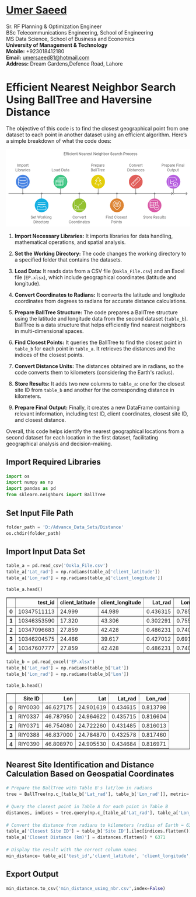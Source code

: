#  [Umer Saeed](https://www.linkedin.com/in/engumersaeed/)
Sr. RF Planning & Optimization Engineer<br>
BSc Telecommunications Engineering, School of Engineering<br>
MS Data Science, School of Business and Economics<br>
**University of Management & Technology**<br>
**Mobile:**     +923018412180<br>
**Email:**  umersaeed81@hotmail.com<br>
**Address:** Dream Gardens,Defence Road, Lahore<br>


# Efficient Nearest Neighbor Search Using BallTree and Haversine Distance

The objective of this code is to find the closest geographical point from one dataset to each point in another dataset using an efficient algorithm. Here’s a simple breakdown of what the code does:

![](https://github.com/Umersaeed81/Python_For_RF_Optimization_And_Planning_Engineer/blob/main/Distance/example_2_b.png?raw=true)

1. **Import Necessary Libraries:** It imports libraries for data handling, mathematical operations, and spatial analysis.

2. **Set the Working Directory:** The code changes the working directory to a specified folder that contains the datasets.

3. **Load Data:** It reads data from a CSV file (`Ookla_File.csv`) and an Excel file (`EP.xlsx`), which include geographical coordinates (latitude and longitude).

4. **Convert Coordinates to Radians:** It converts the latitude and longitude coordinates from degrees to radians for accurate distance calculations.

5. **Prepare BallTree Structure:** The code prepares a BallTree structure using the latitude and longitude data from the second dataset (`table_b`). BallTree is a data structure that helps efficiently find nearest neighbors in multi-dimensional spaces.

6. **Find Closest Points:** It queries the BallTree to find the closest point in `table_b` for each point in `table_a`. It retrieves the distances and the indices of the closest points.

7. **Convert Distance Units:** The distances obtained are in radians, so the code converts them to kilometers (considering the Earth's radius).

8. **Store Results:** It adds two new columns to `table_a`: one for the closest site ID from `table_b` and another for the corresponding distance in kilometers.

9. **Prepare Final Output:** Finally, it creates a new DataFrame containing relevant information, including test ID, client coordinates, closest site ID, and closest distance.

Overall, this code helps identify the nearest geographical locations from a second dataset for each location in the first dataset, facilitating geographical analysis and decision-making.

## Import Required Libraries


```python
import os
import numpy as np
import pandas as pd
from sklearn.neighbors import BallTree
```

## Set Input File Path


```python
folder_path = 'D:/Advance_Data_Sets/Distance'
os.chdir(folder_path)
```

## Import Input Data Set


```python
table_a = pd.read_csv('Ookla_File.csv')
table_a['Lat_rad'] = np.radians(table_a['client_latitude'])
table_a['Lon_rad'] = np.radians(table_a['client_longitude'])
```


```python
table_a.head()
```





<table border="1" class="dataframe">
  <thead>
    <tr style="text-align: right;">
      <th></th>
      <th>test_id</th>
      <th>client_latitude</th>
      <th>client_longitude</th>
      <th>Lat_rad</th>
      <th>Lon_rad</th>
    </tr>
  </thead>
  <tbody>
    <tr>
      <th>0</th>
      <td>10347511113</td>
      <td>24.999</td>
      <td>44.989</td>
      <td>0.436315</td>
      <td>0.785206</td>
    </tr>
    <tr>
      <th>1</th>
      <td>10346353590</td>
      <td>17.320</td>
      <td>43.306</td>
      <td>0.302291</td>
      <td>0.755832</td>
    </tr>
    <tr>
      <th>2</th>
      <td>10347096683</td>
      <td>27.859</td>
      <td>42.428</td>
      <td>0.486231</td>
      <td>0.740508</td>
    </tr>
    <tr>
      <th>3</th>
      <td>10346204575</td>
      <td>24.466</td>
      <td>39.617</td>
      <td>0.427012</td>
      <td>0.691447</td>
    </tr>
    <tr>
      <th>4</th>
      <td>10347607777</td>
      <td>27.859</td>
      <td>42.428</td>
      <td>0.486231</td>
      <td>0.740508</td>
    </tr>
  </tbody>
</table>
</div>




```python
table_b = pd.read_excel('EP.xlsx')
table_b['Lat_rad'] = np.radians(table_b['Lat'])
table_b['Lon_rad'] = np.radians(table_b['Lon'])
```


```python
table_b.head()
```




<table border="1" class="dataframe">
  <thead>
    <tr style="text-align: right;">
      <th></th>
      <th>Site ID</th>
      <th>Lon</th>
      <th>Lat</th>
      <th>Lat_rad</th>
      <th>Lon_rad</th>
    </tr>
  </thead>
  <tbody>
    <tr>
      <th>0</th>
      <td>RIY0030</td>
      <td>46.627175</td>
      <td>24.901619</td>
      <td>0.434615</td>
      <td>0.813798</td>
    </tr>
    <tr>
      <th>1</th>
      <td>RIY0337</td>
      <td>46.787950</td>
      <td>24.964622</td>
      <td>0.435715</td>
      <td>0.816604</td>
    </tr>
    <tr>
      <th>2</th>
      <td>RIY0371</td>
      <td>46.754080</td>
      <td>24.722260</td>
      <td>0.431485</td>
      <td>0.816013</td>
    </tr>
    <tr>
      <th>3</th>
      <td>RIY0388</td>
      <td>46.837000</td>
      <td>24.784870</td>
      <td>0.432578</td>
      <td>0.817460</td>
    </tr>
    <tr>
      <th>4</th>
      <td>RIY0390</td>
      <td>46.808970</td>
      <td>24.905530</td>
      <td>0.434684</td>
      <td>0.816971</td>
    </tr>
  </tbody>
</table>
</div>



## Nearest Site Identification and Distance Calculation Based on Geospatial Coordinates


```python
# Prepare the BallTree with Table B's lat/lon in radians
tree = BallTree(np.c_[table_b['Lat_rad'], table_b['Lon_rad']], metric='haversine')

# Query the closest point in Table A for each point in Table B
distances, indices = tree.query(np.c_[table_a['Lat_rad'], table_a['Lon_rad']], k=1)

# Convert the distance from radians to kilometers (radius of Earth = 6371 km)
table_a['Closest Site ID'] = table_b['Site ID'].iloc[indices.flatten()].values
table_a['Closest Distance (km)'] = distances.flatten() * 6371

# Display the result with the correct column names
min_distance= table_a[['test_id','client_latitude', 'client_longitude', 'Closest Site ID', 'Closest Distance (km)']]
```

## Export Output


```python
min_distance.to_csv('min_distance_using_nbr.csv',index=False)
```
